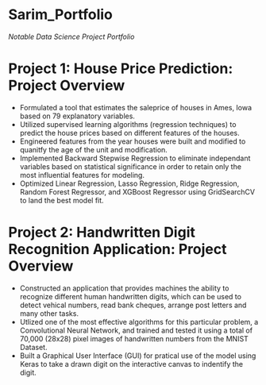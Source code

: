 # Sarim_Portfolio
*Notable Data Science Project Portfolio*

# Project 1: House Price Prediction: Project Overview
- Formulated a tool that estimates the saleprice of houses in Ames, Iowa based on 79 explanatory variables.
- Utilized supervised learning algorithms (regression techniques) to predict the house prices based on different features of the houses. 
- Engineered features from the year houses were built and modified to quanitfy the age of the unit and modification.
- Implemented Backward Stepwise Regression to eliminate independant variables based on statistical significance in order to retain only the most influential features for modeling. 
- Optimized Linear Regression, Lasso Regression, Ridge Regression, Random Forest Regressor, and XGBoost Regressor using GridSearchCV to land the best model fit.

# Project 2: Handwritten Digit Recognition Application: Project Overview
- Constructed an application that provides machines the ability to recognize different human handwritten digits, which can be used to detect vehical numbers, read bank cheques, arrange post letters and many other tasks.
- Utlized one of the most effective algorithms for this particular problem, a Convolutional Neural Network, and trained and tested it using a total of 70,000 (28x28) pixel images of handwritten numbers from the MNIST Dataset.
- Built a Graphical User Interface (GUI) for pratical use of the model using Keras to take a drawn digit on the interactive canvas to indentify the digit. 
